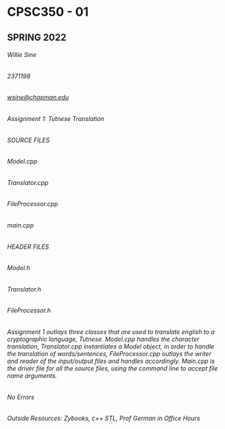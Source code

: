 # CPSC350 - 01
## SPRING 2022
###### Willie Sine
###### 2371198
###### wsine@chapman.edu
###### Assignment 1: Tutnese Translation

###### SOURCE FILES
###### Model.cpp
###### Translator.cpp
###### FileProcessor.cpp
###### main.cpp

###### HEADER FILES
###### Model.h
###### Translator.h
###### FileProcessor.h

###### Assignment 1 outlays three classes that are used to translate english to a cryptographic language, Tutnese. Model.cpp handles the character translation, Translator.cpp instantiates a Model object, in order to handle the translation of words/sentences, FileProcessor.cpp outlays the writer and reader of the input/output files and handles accordingly. Main.cpp is the driver file for all the source files, using the command line to accept file name arguments.

###### No Errors

###### Outside Resources: Zybooks, c++ STL, Prof German in Office Hours
